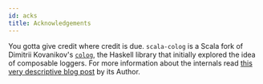```yaml
---
id: acks
title: Acknowledgements
---
```


You gotta give credit where credit is due. `scala-colog` is a Scala fork of Dimitrii Kovanikov's [`colog`](https://github.com/kowainik/co-log),
the Haskell library that initially explored the idea of composable loggers. For more information about the internals
read [this very descriptive blog post](https://kowainik.github.io/posts/2018-09-25-co-log) by its Author. 
